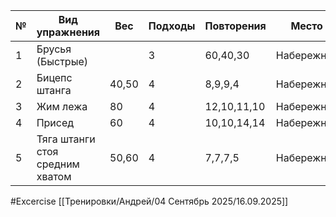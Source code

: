 
| №   | Вид упражнения                  | Вес   | Подходы | Повторения  | Место      |
| --- | ------------------------------- | ----- | ------- | ----------- | ---------- |
| 1   | Брусья (Быстрые)                |       | 3       | 60,40,30    | Набережная |
| 2   | Бицепс штанга                   | 40,50 | 4       | 8,9,9,4     | Набережная |
| 3   | Жим лежа                        | 80    | 4       | 12,10,11,10 | Набережная |
| 4   | Присед                          | 60    | 4       | 10,10,14,14 | Набережная |
| 5   | Тяга штанги стоя средним хватом | 50,60 | 4       | 7,7,7,5     | Набережная |

#Excercise
[[Тренировки/Андрей/04 Сентябрь 2025/16.09.2025]]
